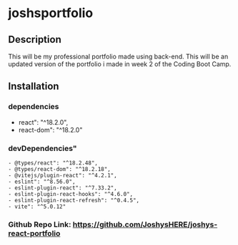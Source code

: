 # joshsportfolio

## Description
This will be my professional portfolio made using back-end. This will be an updated version of the portfolio i made in week 2 of the Coding Boot Camp.

## Installation
  ### dependencies
   - react": "^18.2.0",
   - react-dom": "^18.2.0"
  
  ### devDependencies"
    - @types/react": "^18.2.48",
    - @types/react-dom": "^18.2.18",
    - @vitejs/plugin-react": "^4.2.1",
    - eslint": "^8.56.0",
    - eslint-plugin-react": "^7.33.2",
    - eslint-plugin-react-hooks": "^4.6.0",
    - eslint-plugin-react-refresh": "^0.4.5",
    - vite": "^5.0.12"


### Github Repo Link: https://github.com/JoshysHERE/joshys-react-portfolio
